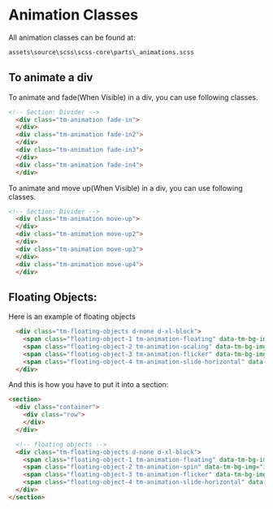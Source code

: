 # Animation Classes

All animation classes can be found at:
``` html
assets\source\scss\scss-core\parts\_animations.scss
```


## To animate a div
To animate and fade(When Visible) in a div, you can use following classes.
``` html
<!-- Section: Divider -->
  <div class="tm-animation fade-in">
  </div>
  <div class="tm-animation fade-in2">
  </div>
  <div class="tm-animation fade-in3">
  </div>
  <div class="tm-animation fade-in4">
  </div>
```

To animate and move up(When Visible) in a div, you can use following classes.
``` html
<!-- Section: Divider -->
  <div class="tm-animation move-up">
  </div>
  <div class="tm-animation move-up2">
  </div>
  <div class="tm-animation move-up3">
  </div>
  <div class="tm-animation move-up4">
  </div>
```

## Floating Objects:

Here is an example of floating objects
``` html
  <div class="tm-floating-objects d-none d-xl-block">
    <span class="floating-object-1 tm-animation-floating" data-tm-bg-img="images/photos/shape1.png" data-tm-width="224" data-tm-height="244" data-tm-top="10%"></span>
    <span class="floating-object-2 tm-animation-scaling" data-tm-bg-img="images/photos/shape2.png" data-tm-width="460" data-tm-height="427" data-tm-top="55%" data-tm-right="-5%"></span>
    <span class="floating-object-3 tm-animation-flicker" data-tm-bg-img="images/photos/shape3.png" data-tm-width="460" data-tm-height="427" data-tm-top="55%" data-tm-right="-5%"></span>
    <span class="floating-object-4 tm-animation-slide-horizontal" data-tm-bg-img="images/photos/shape4.png" data-tm-width="460" data-tm-height="427" data-tm-top="55%" data-tm-right="-5%"></span>
  </div>
```


And this is how you have to put it into a section:
``` html
<section>
  <div class="container">
    <div class="row">
    </div>
  </div>

  <!-- floating objects -->
  <div class="tm-floating-objects d-none d-xl-block">
    <span class="floating-object-1 tm-animation-floating" data-tm-bg-img="images/photos/shape1.png" data-tm-width="224" data-tm-height="244" data-tm-top="10%"></span>
    <span class="floating-object-2 tm-animation-spin" data-tm-bg-img="images/photos/shape2.png" data-tm-width="460" data-tm-height="427" data-tm-top="55%" data-tm-right="-5%"></span>
    <span class="floating-object-3 tm-animation-flicker" data-tm-bg-img="images/photos/shape3.png" data-tm-width="460" data-tm-height="427" data-tm-top="55%" data-tm-right="-5%"></span>
    <span class="floating-object-4 tm-animation-slide-horizontal" data-tm-bg-img="images/photos/shape4.png" data-tm-width="460" data-tm-height="427" data-tm-top="55%" data-tm-right="-5%"></span>
  </div>
</section>
```

